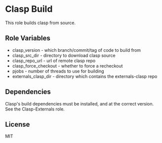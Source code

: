 Clasp Build
=========

This role builds clasp from source.

Role Variables
--------------

- clasp_version - which branch/commit/tag of code to build from
- clasp_src_dir - directory to download clasp source
- clasp_repo_url - url of remote clasp repo
- clasp_force_checkout - whether to force a recheckout
- pjobs - number of threads to use for building
- externals_clasp_dir - directory which contains the externals-clasp repo

Dependencies
------------

Clasp's build dependencies must be installed, and at the correct
version. See the Clasp-Externals role.

License
-------

MIT
